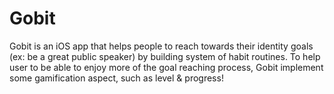 # Gobit

Gobit is an iOS app that helps people to reach towards their identity goals (ex: be a great public speaker) by building system of habit routines. To help user to be able to enjoy more of the goal reaching process, Gobit implement some gamification aspect, such as level & progress!

